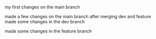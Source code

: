 my first changes on the main branch

made a few changes on the main branch after merging dev and feature
made some changes in the dev branch

made some changes in the feature branch
